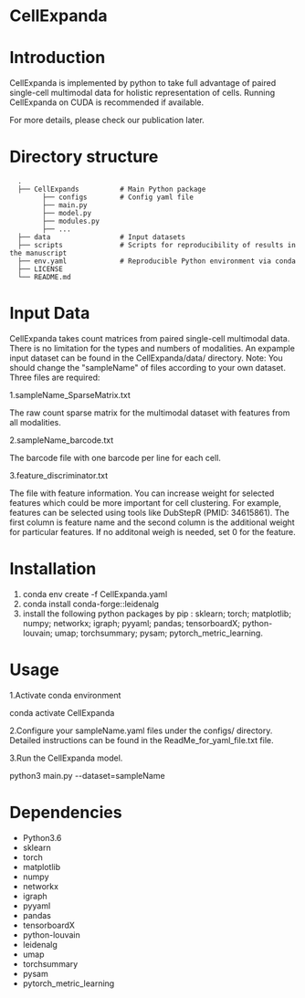 # CellExpanda
# Introduction
CellExpanda is implemented by python to take full advantage of paired single-cell multimodal data for holistic representation of cells. Running CellExpanda on CUDA is recommended if available.

For more details, please check our publication later.


# Directory structure
      .
      ├── CellExpands          # Main Python package
            ├── configs        # Config yaml file 
            ├── main.py
            ├── model.py
            ├── modules.py
            ├── ...  
      ├── data                 # Input datasets
      ├── scripts              # Scripts for reproducibility of results in the manuscript
      ├── env.yaml             # Reproducible Python environment via conda
      ├── LICENSE
      └── README.md



# Input Data
CellExpanda takes count matrices from paired single-cell multimodal data. There is no limitation for the types and numbers of modalities.
An expample input dataset can be found in the CellExpanda/data/ directory. Note: You should change the "sampleName" of files according to your own dataset.
Three files are required:

1.sampleName_SparseMatrix.txt 

The raw count sparse matrix for the multimodal dataset with features from all modalities.

2.sampleName_barcode.txt  

The barcode file with one barcode per line for each cell.

3.feature_discriminator.txt  

The file with feature information. You can increase weight for selected features which could be more important for cell clustering. For example, features can be selected using tools like DubStepR (PMID: 34615861). The first column is feature name and the second column is the additional weight for particular features. If no additonal weigh is needed, set 0 for the feature.



# Installation
1. conda env create -f CellExpanda.yaml
2. conda install conda-forge::leidenalg
3. install the following python packages by pip : sklearn; torch; matplotlib; numpy; networkx; igraph; pyyaml; pandas; tensorboardX; python-louvain; umap; torchsummary; pysam; pytorch_metric_learning.


# Usage
1.Activate conda environment

conda activate CellExpanda

2.Configure your sampleName.yaml files under the configs/ directory. Detailed instructions can be found in the ReadMe_for_yaml_file.txt file.

3.Run the CellExpanda model.

python3 main.py --dataset=sampleName


# Dependencies
+ Python3.6
+ sklearn
+ torch
+ matplotlib
+ numpy
+ networkx
+ igraph
+ pyyaml
+ pandas
+ tensorboardX
+ python-louvain
+ leidenalg
+ umap
+ torchsummary
+ pysam
+ pytorch_metric_learning
